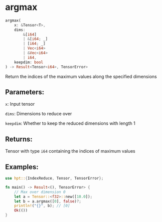 # argmax
```rust
argmax(
    x: &Tensor<T>, 
    dims: 
        &[i64]
        | &[i64; _]
        | [i64; _] 
        | Vec<i64> 
        | &Vec<i64>
        | i64, 
    keepdim: bool
) -> Result<Tensor<i64>, TensorError>
```
Return the indices of the maximum values along the specified dimensions

## Parameters:
`x`: Input tensor

`dims`: Dimensions to reduce over

`keepdim`: Whether to keep the reduced dimensions with length 1

## Returns:
Tensor with type `i64` containing the indices of maximum values

## Examples:
```rust
use hpt::{IndexReduce, Tensor, TensorError};

fn main() -> Result<(), TensorError> {
    // Max over dimension 0
    let a = Tensor::<f32>::new([10.0]);
    let b = a.argmax([0], false)?;
    println!("{}", b); // [0]
    Ok(())
}
```
